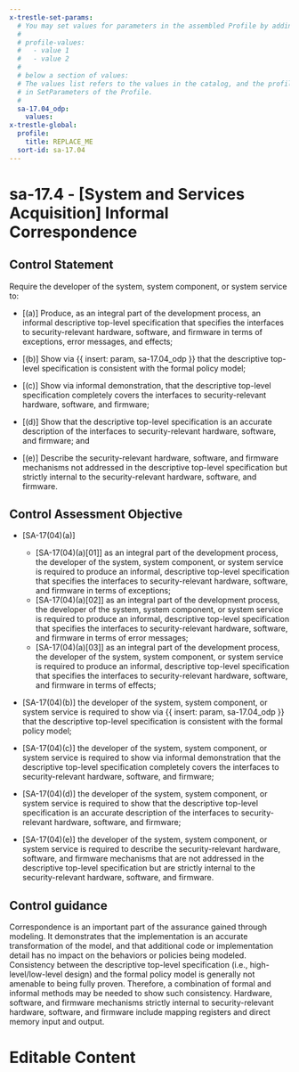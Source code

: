 ```yaml
---
x-trestle-set-params:
  # You may set values for parameters in the assembled Profile by adding
  #
  # profile-values:
  #   - value 1
  #   - value 2
  #
  # below a section of values:
  # The values list refers to the values in the catalog, and the profile-values represent values
  # in SetParameters of the Profile.
  #
  sa-17.04_odp:
    values:
x-trestle-global:
  profile:
    title: REPLACE_ME
  sort-id: sa-17.04
---
```


# sa-17.4 - \[System and Services Acquisition\] Informal Correspondence

## Control Statement

Require the developer of the system, system component, or system service to:

- \[(a)\] Produce, as an integral part of the development process, an informal descriptive top-level specification that specifies the interfaces to security-relevant hardware, software, and firmware in terms of exceptions, error messages, and effects;

- \[(b)\] Show via {{ insert: param, sa-17.04_odp }} that the descriptive top-level specification is consistent with the formal policy model;

- \[(c)\] Show via informal demonstration, that the descriptive top-level specification completely covers the interfaces to security-relevant hardware, software, and firmware;

- \[(d)\] Show that the descriptive top-level specification is an accurate description of the interfaces to security-relevant hardware, software, and firmware; and

- \[(e)\] Describe the security-relevant hardware, software, and firmware mechanisms not addressed in the descriptive top-level specification but strictly internal to the security-relevant hardware, software, and firmware.

## Control Assessment Objective

- \[SA-17(04)(a)\]

  - \[SA-17(04)(a)[01]\] as an integral part of the development process, the developer of the system, system component, or system service is required to produce an informal, descriptive top-level specification that specifies the interfaces to security-relevant hardware, software, and firmware in terms of exceptions;
  - \[SA-17(04)(a)[02]\] as an integral part of the development process, the developer of the system, system component, or system service is required to produce an informal, descriptive top-level specification that specifies the interfaces to security-relevant hardware, software, and firmware in terms of error messages;
  - \[SA-17(04)(a)[03]\] as an integral part of the development process, the developer of the system, system component, or system service is required to produce an informal, descriptive top-level specification that specifies the interfaces to security-relevant hardware, software, and firmware in terms of effects;

- \[SA-17(04)(b)\] the developer of the system, system component, or system service is required to show via {{ insert: param, sa-17.04_odp }} that the descriptive top-level specification is consistent with the formal policy model;

- \[SA-17(04)(c)\] the developer of the system, system component, or system service is required to show via informal demonstration that the descriptive top-level specification completely covers the interfaces to security-relevant hardware, software, and firmware;

- \[SA-17(04)(d)\] the developer of the system, system component, or system service is required to show that the descriptive top-level specification is an accurate description of the interfaces to security-relevant hardware, software, and firmware;

- \[SA-17(04)(e)\] the developer of the system, system component, or system service is required to describe the security-relevant hardware, software, and firmware mechanisms that are not addressed in the descriptive top-level specification but are strictly internal to the security-relevant hardware, software, and firmware.

## Control guidance

Correspondence is an important part of the assurance gained through modeling. It demonstrates that the implementation is an accurate transformation of the model, and that additional code or implementation detail has no impact on the behaviors or policies being modeled. Consistency between the descriptive top-level specification (i.e., high-level/low-level design) and the formal policy model is generally not amenable to being fully proven. Therefore, a combination of formal and informal methods may be needed to show such consistency. Hardware, software, and firmware mechanisms strictly internal to security-relevant hardware, software, and firmware include mapping registers and direct memory input and output.

# Editable Content

<!-- Make additions and edits below -->
<!-- The above represents the contents of the control as received by the profile, prior to additions. -->
<!-- If the profile makes additions to the control, they will appear below. -->
<!-- The above markdown may not be edited but you may edit the content below, and/or introduce new additions to be made by the profile. -->
<!-- If there is a yaml header at the top, parameter values may be edited. Use --set-parameters to incorporate the changes during assembly. -->
<!-- The content here will then replace what is in the profile for this control, after running profile-assemble. -->
<!-- The current profile has no added parts for this control, but you may add new ones here. -->
<!-- Each addition must have a heading either of the form ## Control my_addition_name -->
<!-- or ## Part a. (where the a. refers to one of the control statement labels.) -->
<!-- "## Control" parts are new parts added after the statement part. -->
<!-- "## Part" parts are new parts added into the top-level statement part with that label. -->
<!-- Subparts may be added with nested hash levels of the form ### My Subpart Name -->
<!-- underneath the parent ## Control or ## Part being added -->
<!-- See https://ibm.github.io/compliance-trestle/tutorials/ssp_profile_catalog_authoring/ssp_profile_catalog_authoring for guidance. -->
